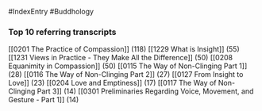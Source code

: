 #IndexEntry #Buddhology

### Top 10 referring transcripts
[[0201 The Practice of Compassion]] (118)
[[1229 What is Insight]] (55)
[[1231 Views in Practice - They Make All the Difference]] (50)
[[0208 Equanimity in Compassion]] (50)
[[0115 The Way of Non-Clinging Part 1]] (28)
[[0116 The Way of Non-Clinging Part 2]] (27)
[[0127 From Insight to Love]] (23)
[[0204 Love and Emptiness]] (17)
[[0117 The Way of Non-Clinging Part 3]] (14)
[[0301 Preliminaries Regarding Voice, Movement, and Gesture - Part 1]] (14)

